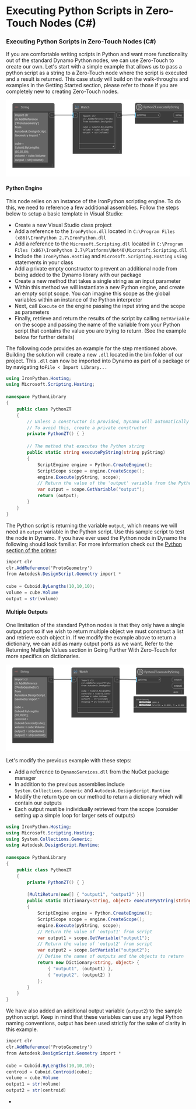 # Executing Python Scripts in Zero-Touch Nodes (C#)

### Executing Python Scripts in Zero-Touch Nodes (C#) <a href="#executing-python-scripts-in-zero-touch-nodes-c" id="executing-python-scripts-in-zero-touch-nodes-c"></a>

If you are comfortable writing scripts in Python and want more functionality out of the standard Dynamo Python nodes, we can use Zero-Touch to create our own. Let's start with a simple example that allows us to pass a python script as a string to a Zero-Touch node where the script is executed and a result is returned. This case study will build on the walk-throughs and examples in the Getting Started section, please refer to those if you are completely new to creating Zero-Touch nodes.

![A Zero-Touch node that will execute a Python script string](../.gitbook/assets/python-case-study.png)

#### Python Engine <a href="#python-engine" id="python-engine"></a>

This node relies on an instance of the IronPython scripting engine. To do this, we need to reference a few additional assemblies. Follow the steps below to setup a basic template in Visual Studio:

* Create a new Visual Studio class project
* Add a reference to the `IronPython.dll` located in `C:\Program Files (x86)\IronPython 2.7\IronPython.dll`
* Add a reference to the `Microsoft.Scripting.dll` located in `C:\Program Files (x86)\IronPython 2.7\Platforms\Net40\Microsoft.Scripting.dll`
* Include the `IronPython.Hosting` and `Microsoft.Scripting.Hosting` `using` statements in your class
* Add a private empty constructor to prevent an additional node from being added to the Dynamo library with our package
* Create a new method that takes a single string as an input parameter
* Within this method we will instantiate a new Python engine, and create an empty script scope. You can imagine this scope as the global variables within an instance of the Python interpreter
* Next, call `Execute` on the engine passing the input string and the scope as parameters
* Finally, retrieve and return the results of the script by calling `GetVariable` on the scope and passing the name of the variable from your Python script that contains the value you are trying to return. (See the example below for further details)

The following code provides an example for the step mentioned above. Building the solution will create a new `.dll` located in the bin folder of our project. This `.dll` can now be imported into Dynamo as part of a package or by navigating to`File < Import Library...`

```csharp
using IronPython.Hosting;
using Microsoft.Scripting.Hosting;

namespace PythonLibrary
{
    public class PythonZT
    {
        // Unless a constructor is provided, Dynamo will automatically create one and add it to the library
        // To avoid this, create a private constructor
        private PythonZT() { }

        // The method that executes the Python string
        public static string executePyString(string pyString)
        {
            ScriptEngine engine = Python.CreateEngine();
            ScriptScope scope = engine.CreateScope();
            engine.Execute(pyString, scope);
            // Return the value of the 'output' variable from the Python script below
            var output = scope.GetVariable("output");
            return (output);
        }
    }
}
```

The Python script is returning the variable `output`, which means we will need an `output` variable in the Python script. Use this sample script to test the node in Dynamo. If you have ever used the Python node in Dynamo the following should look familiar. For more information check out the [Python section of the primer](http://dynamoprimer.com/en/09\_Custom-Nodes/9-4\_Python.html).

```csharp
import clr
clr.AddReference('ProtoGeometry')
from Autodesk.DesignScript.Geometry import *

cube = Cuboid.ByLengths(10,10,10);
volume = cube.Volume
output = str(volume)
```

#### Multiple Outputs <a href="#multiple-outputs" id="multiple-outputs"></a>

One limitation of the standard Python nodes is that they only have a single output port so if we wish to return multiple object we must construct a list and retrieve each object in. If we modify the example above to return a dictionary, we can add as many output ports as we want. Refer to the Returning Multiple Values section in Going Further With Zero-Touch for more specifics on dictionaries.

![This node is allowing us to return both the cuboid's volume and its centroid.](../.gitbook/assets/python-multi-case-study.png)

Let's modify the previous example with these steps:

* Add a reference to `DynamoServices.dll` from the NuGet package manager
* In addition to the previous assemblies include `System.Collections.Generic` and `Autodesk.DesignScript.Runtime`
* Modify the return type on our method to return a dictionary which will contain our outputs
* Each output must be individually retrieved from the scope (consider setting up a simple loop for larger sets of outputs)

```csharp
using IronPython.Hosting;
using Microsoft.Scripting.Hosting;
using System.Collections.Generic;
using Autodesk.DesignScript.Runtime;

namespace PythonLibrary
{
    public class PythonZT
    {
        private PythonZT() { }

        [MultiReturn(new[] { "output1", "output2" })]
        public static Dictionary<string, object> executePyString(string pyString)
        {
            ScriptEngine engine = Python.CreateEngine();
            ScriptScope scope = engine.CreateScope();
            engine.Execute(pyString, scope);
            // Return the value of 'output1' from script
            var output1 = scope.GetVariable("output1");
            // Return the value of 'output2' from script
            var output2 = scope.GetVariable("output2");
            // Define the names of outputs and the objects to return
            return new Dictionary<string, object> {
                { "output1", (output1) },
                { "output2", (output2) }
            };
        }
    }
}
```

We have also added an additional output variable (`output2`) to the sample python script. Keep in mind that these variables can use any legal Python naming conventions, output has been used strictly for the sake of clarity in this example.

```csharp
import clr
clr.AddReference('ProtoGeometry')
from Autodesk.DesignScript.Geometry import *

cube = Cuboid.ByLengths(10,10,10);
centroid = Cuboid.Centroid(cube);
volume = cube.Volume
output1 = str(volume)
output2 = str(centroid)
```

*
